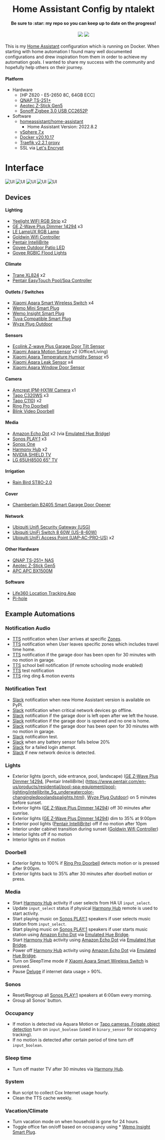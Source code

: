 <h1 align="center">
  Home Assistant Config by ntalekt
</h1>
<h4 align="center">Be sure to :star: my repo so you can keep up to date on the progress!</h4>
<div align="center">
  <h4>
    <a href="https://github.com/ntalekt/homeassistant/stargazers"><img src="https://img.shields.io/github/stars/ntalekt/homeassistant.svg"/></a>
    <a href="https://github.com/ntalekt/homeassistant/commits/dev"><img src="https://img.shields.io/github/last-commit/ntalekt/homeassistant.svg"/></a>
  </h4>
</div>
This is my <a href="https://home-assistant.io">Home Assistant</a> configuration which is running on Docker. When starting with home automation I found many well documented configurations and drew inspiration from them in order to achieve my automation goals. I wanted to share my success with the community and hopefully help others on their journey.

#### Platform
* Hardware
  * [HP Z620 - E5-2650 8C, 64GB ECC]
  * [QNAP TS-251+](https://www.qnap.com/en-us/product/ts-251+)
  * [Aeotec Z-Stick Gen5](https://www.amazon.com/gp/product/B00X0AWA6E/ref=as_li_tl?ie=UTF8&camp=1789&creative=9325&creativeASIN=B00X0AWA6E&linkCode=as2&tag=ntalekt0c-20&linkId=04f4c7bf8438a9dee6e4e2ad273405d0)
  * [Sonoff Zigbee 3.0 USB CC2652P](https://smile.amazon.com/dp/B09KXTCMSC?psc=1&ref=ppx_yo2ov_dt_b_product_details)
* Software
  * [homeassistant/home-assistant](https://hub.docker.com/r/homeassistant/home-assistant)
    * Home Assistant Version: 2022.8.2
  * [vSphere 7.x](https://docs.vmware.com/en/VMware-vSphere/7.0/rn/vsphere-esxi-vcenter-server-70-release-notes.html)
  * [Docker v20.10.17](https://github.com/docker/docker-ce/releases)
  * [Traefik v2.2.1 proxy](https://www.smarthomebeginner.com/traefik-2-docker-tutorial/)
  * SSL via [Let's Encrypt](https://letsencrypt.org/)
  
# Interface
![UI](images/home-lovelace.jpg)
![UI](images/climate.jpg)
![UI](images/system-network.jpg)
![UI](images/sensors.jpg)
![UI](images/automation.jpg)

## Devices

#### Lighting
* [Yeelight WIFI RGB Strip](https://smile.amazon.com/gp/product/B01LRT0B56/ref=smi_www_rco2_go_smi_4368549507?_encoding=UTF8&camp=1789&creative=9325&creativeASIN=B01LRT0B56&ie=UTF8&linkCode=as2&linkId=34a9570cd0c747f448092913ac2dae60&tag=ntalekt0c-20) x2
* [GE Z-Wave Plus Dimmer 14294](https://www.amazon.com/gp/product/B01MUCZA1C/ref=as_li_tl?ie=UTF8&camp=1789&creative=9325&creativeASIN=B01MUCZA1C&linkCode=as2&tag=ntalekt0c-20&linkId=0dfbcad4a9df3b81570623f0e23b562a) x3
* [LE LampUX RGB Lamp](https://smile.amazon.com/gp/product/B07Q8SMG8R/ref=ppx_yo_dt_b_asin_title_o05_s00?ie=UTF8&psc=1)
* [Goldwin Wifi Controller](https://smile.amazon.com/gp/product/B07JB5N3Y7/ref=ppx_yo_dt_b_asin_title_o07_s00?ie=UTF8&psc=1)
* [Pentair IntelliBrite](https://www.pentair.com/en-us/products/residential/pool-spa-equipment/pool-lighting/intellibrite_5g_underwatercolor-changingledpoolandspalights.html)
* [Govee Outdoor Patio LED](https://www.amazon.com/gp/product/B094JGKBTR/ref=ppx_yo_dt_b_search_asin_title?ie=UTF8&psc=1)
* [Govee RGBIC Flood Lights](https://www.amazon.com/gp/product/B09MDJV5X5/ref=ppx_yo_dt_b_search_asin_title?ie=UTF8&psc=1)

#### Climate
* [Trane XL824](https://smile.amazon.com/Trane-Programmable-Comfort-Control-Thermostat/dp/B085W87WY3/ref=sr_1_1?dchild=1&keywords=xl824&qid=1595374599&s=hi&sr=1-1) x2
* [Pentair EasyTouch Pool/Spa Controller](https://www.pentair.com/en-us/products/residential/pool-spa-equipment/pool-automation/easytouch_controlsystems.html)

#### Outlets / Switches
* [Xiaomi Aqara Smart Wireless Switch](https://www.aqara.com/us/wireless_mini_switch.html) x4
* [Wemo Mini Smart Plug](https://www.amazon.com/gp/product/B01NBI0A6R/ref=as_li_tl?ie=UTF8&camp=1789&creative=9325&creativeASIN=B01NBI0A6R&linkCode=as2&tag=ntalekt0c-20&linkId=b8975bef5cfef090873209417be305fa)
* [Wemo Insight Smart Plug](https://www.amazon.com/gp/product/B01DBXNYCS/ref=as_li_tl?ie=UTF8&camp=1789&creative=9325&creativeASIN=B01DBXNYCS&linkCode=as2&tag=ntalekt0c-20&linkId=934f0720129cf096876ab8b14a26bbbb)
* [Tuya Compatible Smart Plug](https://smile.amazon.com/dp/B07FVST9YN/?coliid=I2R80H7TIDHPO5&colid=3LNUCWJAWZGG4&psc=1&ref_=lv_ov_lig_dp_it)
* [Wyze Plug Outdoor](https://smile.amazon.com/WYZE-Outdoor-Plug-Monitoring-Compatible/dp/B08NXY7WWX/ref=sr_1_2?crid=1G9EML5CAT98A&keywords=wyze+outdoor+switch&qid=1651869807&sprefix=wyze+outdoor+switch%2Caps%2C129&sr=8-2)

#### Sensors
* [Ecolink Z-wave Plus Garage Door Tilt Sensor](https://www.amazon.com/gp/product/B01MRZB0NT/ref=as_li_tl?ie=UTF8&camp=1789&creative=9325&creativeASIN=B01MRZB0NT&linkCode=as2&tag=ntalekt0c-20&linkId=ba6f517d4382e6a23be0479e15d3ce2f)
* [Xiaomi Aqara Motion Sensor](https://www.aqara.com/us/motion_sensor.html) x2 (Office/Living)
* [Xiaomi Aqara Temperature Humidity Sensor](https://www.aqara.com/us/temperature_humidity_sensor.html) x5
* [Xiaomi Aqara Leak Sensor](https://www.aqara.com/us/water_leak_sensor.html) x4
* [Xiaomi Aqara Window Door Sensor](https://www.aqara.com/us/door_and_window_sensor.html)

#### Camera
* [Amcrest IPM-HX1W Camera](https://www.amazon.com/gp/product/B077DPWQCV/ref=as_li_tl?ie=UTF8&camp=1789&creative=9325&creativeASIN=B077DPWQCV&linkCode=as2&tag=ntalekt0c-20&linkId=ac62ed590e7bb7ab3e4aca12348c1db1) x1
* [Tapo C320WS](https://www.amazon.com/gp/product/B09ZZJB6VX/ref=ppx_yo_dt_b_search_asin_title?ie=UTF8&psc=1) x3
* [Tapo C110](https://smile.amazon.com/dp/B09YL5G1Y8?psc=1&ref=ppx_yo2ov_dt_b_product_details)} x2
* [Ring Pro Doorbell](https://www.amazon.com/gp/product/B01DM6BDA4/ref=as_li_tl?ie=UTF8&camp=1789&creative=9325&creativeASIN=B01DM6BDA4&linkCode=as2&tag=ntalekt0c-20&linkId=5faec88af320aeb157fbb45fa954efc3)
* [Blink Video Doorbell](https://smile.amazon.com/Blink-Video-Doorbell/dp/B08SG2MS3V/ref=sr_1_1?crid=GR1VH5AFVWQI&keywords=blink+doorbell&qid=1660343748&sprefix=blink+doorbel%2Caps%2C313&sr=8-1)

#### Media
* [Amazon Echo Dot](https://www.amazon.com/gp/product/B01DFKC2SO/ref=as_li_tl?ie=UTF8&camp=1789&creative=9325&creativeASIN=B01DFKC2SO&linkCode=as2&tag=ntalekt0c-20&linkId=bb902528d5689ae4e1163dd31b7c646d) x2 (via [Emulated Hue Bridge](https://home-assistant.io/components/emulated_hue/))
* [Sonos PLAY:1](https://www.amazon.com/gp/product/B00EWCUK1Q/ref=as_li_tl?ie=UTF8&camp=1789&creative=9325&creativeASIN=B00EWCUK1Q&linkCode=as2&tag=ntalekt0c-20&linkId=b90ba9470832833ea363027daabf948a) x3
* [Sonos One](https://www.amazon.com/gp/product/B074XLMYY5/ref=as_li_tl?ie=UTF8&camp=1789&creative=9325&creativeASIN=B074XLMYY5&linkCode=as2&tag=ntalekt0c-20&linkId=7be4e37d04615af0d61054e6d5378aa7)
* [Harmony Hub](https://www.amazon.com/gp/product/B00BQ5RYI4/ref=as_li_tl?ie=UTF8&camp=1789&creative=9325&creativeASIN=B00BQ5RYI4&linkCode=as2&tag=ntalekt0c-20&linkId=ef1edfe63776ff2e3b5b4e7fdf8e3488) x2
* [NVIDIA SHIELD TV](https://www.amazon.com/gp/product/B01N1NT9Y6/ref=as_li_tl?ie=UTF8&camp=1789&creative=9325&creativeASIN=B01N1NT9Y6&linkCode=as2&tag=ntalekt0c-20&linkId=d90fc7313c3e4e91d21098784afceef1)
* [LG 65UH8500 65" TV](https://www.amazon.com/gp/product/B01N4TQ7O4/ref=as_li_tl?ie=UTF8&camp=1789&creative=9325&creativeASIN=B01N4TQ7O4&linkCode=as2&tag=ntalekt0c-20&linkId=8f7ccb7cacee84993798af9970cd6bb8)

#### Irrigation
* [Rain Bird ST8O-2.0](https://www.rainbird.com/products/st8-20-wifi-smart-irrigation-timers)

#### Cover
* [Chamberlain B2405 Smart Garage Door Opener](https://smile.amazon.com/Chamberlain-B2405-Smartphone-Controlled-Ultra-Wireless/dp/B09B2SDWNX/ref=sr_1_1_sspa?crid=2F0C017IF3PGK&keywords=chamberlain+garage+door+opener&qid=1660066544&sprefix=cham%2Caps%2C360&sr=8-1-spons&psc=1&spLa=ZW5jcnlwdGVkUXVhbGlmaWVyPUEyRFJLUVFYTFFZNk5PJmVuY3J5cHRlZElkPUEwNDE0MDc1MVFPRTg3WTNHVjM1MSZlbmNyeXB0ZWRBZElkPUEwMzcyMzU0M0dFWllNSE84Uk1QMiZ3aWRnZXROYW1lPXNwX2F0ZiZhY3Rpb249Y2xpY2tSZWRpcmVjdCZkb05vdExvZ0NsaWNrPXRydWU=)

#### Network
* [Ubiquiti Unifi Security Gateway (USG)](https://smile.amazon.com/Ubiquiti-Unifi-Security-Gateway-USG/dp/B00LV8YZLK/ref=sr_1_1?s=electronics&ie=UTF8&qid=1551113819&sr=1-1)
* [Ubiquiti UniFi Switch 8 60W (US-8-60W)](https://smile.amazon.com/Ubiquiti-UniFi-Switch-60W-US-8-60W/dp/B01MU3WUX1/ref=sr_1_1?s=electronics&ie=UTF8&qid=1551113861&sr=1-1)
* [Ubiquiti UniFi Access Point (UAP-AC-PRO-US)](https://smile.amazon.com/Ubiquiti-Networks-802-11ac-Dual-Radio-UAP-AC-PRO-US/dp/B015PRO512/ref=pd_bxgy_147_3/147-7827003-3388156?_encoding=UTF8&pd_rd_i=B015PRO512&pd_rd_r=78e61fca-391e-11e9-8361-31a05a5f3960&pd_rd_w=EtNic&pd_rd_wg=9CHgg&pf_rd_p=6725dbd6-9917-451d-beba-16af7874e407&pf_rd_r=PWC60BR9T4G7454SPZJM&psc=1&refRID=PWC60BR9T4G7454SPZJM) x2

#### Other Hardware
* [QNAP TS-251+ NAS](https://www.amazon.com/gp/product/B015VNLEOQ/ref=as_li_tl?ie=UTF8&camp=1789&creative=9325&creativeASIN=B015VNLEOQ&linkCode=as2&tag=ntalekt0c-20&linkId=1419a45442b188e9223b9afd7da40d5c)
* [Aeotec Z-Stick Gen5](https://www.amazon.com/gp/product/B00X0AWA6E/ref=as_li_tl?ie=UTF8&camp=1789&creative=9325&creativeASIN=B00X0AWA6E&linkCode=as2&tag=ntalekt0c-20&linkId=04f4c7bf8438a9dee6e4e2ad273405d0)
* [APC APC BX1500M](https://www.amazon.com/APC-Battery-Protector-BackUPS-BX1500M/dp/B06VY6FXMM)

#### Software
* [Life360 Location Tracking App](https://www.life360.com/)
* [Pi-hole](https://pi-hole.net/)

## Example Automations
### Notification Audio
* [TTS](https://home-assistant.io/components/tts.google/) notification when _User_ arrives at specific [Zones](https://home-assistant.io/components/zone/).
* [TTS](https://home-assistant.io/components/tts.google/) notification when _User_ leaves specific zones which includes travel time home.
* [TTS](https://home-assistant.io/components/tts.google/) notification if the garage door has been open for 30 minutes with no motion in garage.
* [TTS](https://home-assistant.io/components/tts.google/) school bell notification (if remote schooling mode enabled)
* [TTS](https://home-assistant.io/components/tts.google/) test notification
* [TTS](https://home-assistant.io/components/tts.google/) ring ding & motion events

### Notification Text
* [Slack](https://www.home-assistant.io/integrations/slack) notification when new Home Assistant version is available on PyPI.
* [Slack](https://www.home-assistant.io/integrations/slack) notification when critical network devices go offline.
* [Slack](https://www.home-assistant.io/integrations/slack) notification if the garage door is left open after we left the house.
* [Slack](https://www.home-assistant.io/integrations/slack) notification if the garage door is opened and no one is home.
* [Slack](https://www.home-assistant.io/integrations/slack) notification if the garage door has been open for 30 minutes with no motion in garage.
* [Slack](https://www.home-assistant.io/integrations/slack) notification test.
* [Slack](https://www.home-assistant.io/integrations/slack) when any battery sensor falls below 20%
* [Slack](https://www.home-assistant.io/integrations/slack) for a failed login attempt.
* [Slack](https://www.home-assistant.io/integrations/slack) if new network device is detected.

### Lights
* Exterior lights (porch, side entrance, pool, landscape) ([GE Z-Wave Plus Dimmer 14294](https://www.amazon.com/gp/product/B01MUCZA1C/ref=as_li_tl?ie=UTF8&camp=1789&creative=9325&creativeASIN=B01MUCZA1C&linkCode=as2&tag=ntalekt0c-20&linkId=0dfbcad4a9df3b81570623f0e23b562a), [Pentair IntelliBrite] (https://www.pentair.com/en-us/products/residential/pool-spa-equipment/pool-lighting/intellibrite_5g_underwatercolor-changingledpoolandspalights.html), [Wyze Plug Outdoor](https://smile.amazon.com/WYZE-Outdoor-Plug-Monitoring-Compatible/dp/B08NXY7WWX/ref=sr_1_2?crid=1G9EML5CAT98A&keywords=wyze+outdoor+switch&qid=1651869807&sprefix=wyze+outdoor+switch%2Caps%2C129&sr=8-2)) on 5 minutes before sunset.
* Exterior lights ([GE Z-Wave Plus Dimmer 14294](https://www.amazon.com/gp/product/B01MUCZA1C/ref=as_li_tl?ie=UTF8&camp=1789&creative=9325&creativeASIN=B01MUCZA1C&linkCode=as2&tag=ntalekt0c-20&linkId=0dfbcad4a9df3b81570623f0e23b562a)) off 30 minutes after sunrise.
* Exterior lights ([GE Z-Wave Plus Dimmer 14294](https://www.amazon.com/gp/product/B01MUCZA1C/ref=as_li_tl?ie=UTF8&camp=1789&creative=9325&creativeASIN=B01MUCZA1C&linkCode=as2&tag=ntalekt0c-20&linkId=0dfbcad4a9df3b81570623f0e23b562a)) dim to 35% at 9:00pm
* Exterior pool lights ([Pentair IntelliBrite](https://www.pentair.com/en-us/products/residential/pool-spa-equipment/pool-lighting/intellibrite_5g_underwatercolor-changingledpoolandspalights.html)) off if no motion after 10pm
* Interior under cabinet transition during sunset ([Goldwin Wifi Controller](https://smile.amazon.com/gp/product/B07JB5N3Y7/ref=ppx_yo_dt_b_asin_title_o07_s00?ie=UTF8&psc=1))
* Interior lights off if no motion
* Interior lights on if motion

### Doorbell
* Exterior lights to 100% if [Ring Pro Doorbell](https://www.amazon.com/gp/product/B01DM6BDA4/ref=as_li_tl?ie=UTF8&camp=1789&creative=9325&creativeASIN=B01DM6BDA4&linkCode=as2&tag=ntalekt0c-20&linkId=5faec88af320aeb157fbb45fa954efc3) detects motion or is pressed after 9:00pm.
* Exterior lights back to 35% after 30 minutes after doorbell motion or press.

### Media
* Start [Harmony Hub](https://www.amazon.com/gp/product/B00BQ5RYI4/ref=as_li_tl?ie=UTF8&camp=1789&creative=9325&creativeASIN=B00BQ5RYI4&linkCode=as2&tag=ntalekt0c-20&linkId=ef1edfe63776ff2e3b5b4e7fdf8e3488) activity if user selects from HA UI `input_select`.
* Update `input_select` status if physical [Harmony Hub](https://www.amazon.com/gp/product/B00BQ5RYI4/ref=as_li_tl?ie=UTF8&camp=1789&creative=9325&creativeASIN=B00BQ5RYI4&linkCode=as2&tag=ntalekt0c-20&linkId=ef1edfe63776ff2e3b5b4e7fdf8e3488) remote is used to start activity.
* Start playing music on [Sonos PLAY:1](https://www.amazon.com/gp/product/B00EWCUK1Q/ref=as_li_tl?ie=UTF8&camp=1789&creative=9325&creativeASIN=B00EWCUK1Q&linkCode=as2&tag=ntalekt0c-20&linkId=b90ba9470832833ea363027daabf948a) speakers if user selects music station from `input_select`.
* Start playing music on [Sonos PLAY:1](https://www.amazon.com/gp/product/B00EWCUK1Q/ref=as_li_tl?ie=UTF8&camp=1789&creative=9325&creativeASIN=B00EWCUK1Q&linkCode=as2&tag=ntalekt0c-20&linkId=b90ba9470832833ea363027daabf948a) speakers if user starts music station using [Amazon Echo Dot](https://www.amazon.com/gp/product/B01DFKC2SO/ref=as_li_tl?ie=UTF8&camp=1789&creative=9325&creativeASIN=B01DFKC2SO&linkCode=as2&tag=ntalekt0c-20&linkId=bb902528d5689ae4e1163dd31b7c646d) via [Emulated Hue Bridge](https://home-assistant.io/components/emulated_hue/).
* Start [Harmony Hub](https://www.amazon.com/gp/product/B00BQ5RYI4/ref=as_li_tl?ie=UTF8&camp=1789&creative=9325&creativeASIN=B00BQ5RYI4&linkCode=as2&tag=ntalekt0c-20&linkId=ef1edfe63776ff2e3b5b4e7fdf8e3488) activity using [Amazon Echo Dot](https://www.amazon.com/gp/product/B01DFKC2SO/ref=as_li_tl?ie=UTF8&camp=1789&creative=9325&creativeASIN=B01DFKC2SO&linkCode=as2&tag=ntalekt0c-20&linkId=bb902528d5689ae4e1163dd31b7c646d) via [Emulated Hue Bridge](https://home-assistant.io/components/emulated_hue/).
* Power off [Harmony Hub](https://www.amazon.com/gp/product/B00BQ5RYI4/ref=as_li_tl?ie=UTF8&camp=1789&creative=9325&creativeASIN=B00BQ5RYI4&linkCode=as2&tag=ntalekt0c-20&linkId=ef1edfe63776ff2e3b5b4e7fdf8e3488) activity using [Amazon Echo Dot](https://www.amazon.com/gp/product/B01DFKC2SO/ref=as_li_tl?ie=UTF8&camp=1789&creative=9325&creativeASIN=B01DFKC2SO&linkCode=as2&tag=ntalekt0c-20&linkId=bb902528d5689ae4e1163dd31b7c646d) via [Emulated Hue Bridge](https://home-assistant.io/components/emulated_hue/).
* Turn on SleepTime mode if [Xiaomi Aqara Smart Wireless Switch](https://www.gearbest.com/access-control/pp_626695.html) is pressed.
* Pause [Deluge](https://home-assistant.io/components/switch.deluge/) if internet data usage > 90%.

### Sonos
* Reset/Regroup all [Sonos PLAY:1](https://www.amazon.com/gp/product/B00EWCUK1Q/ref=as_li_tl?ie=UTF8&camp=1789&creative=9325&creativeASIN=B00EWCUK1Q&linkCode=as2&tag=ntalekt0c-20&linkId=b90ba9470832833ea363027daabf948a) speakers at 6:00am every morning.
* Group all Sonos' button.

### Occupancy
* If motion is detected via Aquara Motion or [Tapo cameras, Frigate object detection](https://www.amazon.com/gp/product/B077DPWQCV/ref=as_li_tl?ie=UTF8&camp=1789&creative=9325&creativeASIN=B077DPWQCV&linkCode=as2&tag=ntalekt0c-20&linkId=ac62ed590e7bb7ab3e4aca12348c1db1) turn on `input_boolean` (used in `binary_sensor` for occupancy tracking).
* If no motion is detected after certain period of time turn off `input_boolean`.

### Sleep time
* Turn off master TV after 30 minutes via [Harmony Hub](https://www.amazon.com/gp/product/B00BQ5RYI4/ref=as_li_tl?ie=UTF8&camp=1789&creative=9325&creativeASIN=B00BQ5RYI4&linkCode=as2&tag=ntalekt0c-20&linkId=ef1edfe63776ff2e3b5b4e7fdf8e3488).

### System
* Run script to collect Cox Internet usage hourly.
* Clean the TTS cache weekly.

### Vacation/Climate
* Turn vacation mode on when household is gone for 24 hours.
* Toggle office fan on/off based on occupancy using * [Wemo Insight Smart Plug](https://www.amazon.com/gp/product/B01DBXNYCS/ref=as_li_tl?ie=UTF8&camp=1789&creative=9325&creativeASIN=B01DBXNYCS&linkCode=as2&tag=ntalekt0c-20&linkId=934f0720129cf096876ab8b14a26bbbb).
